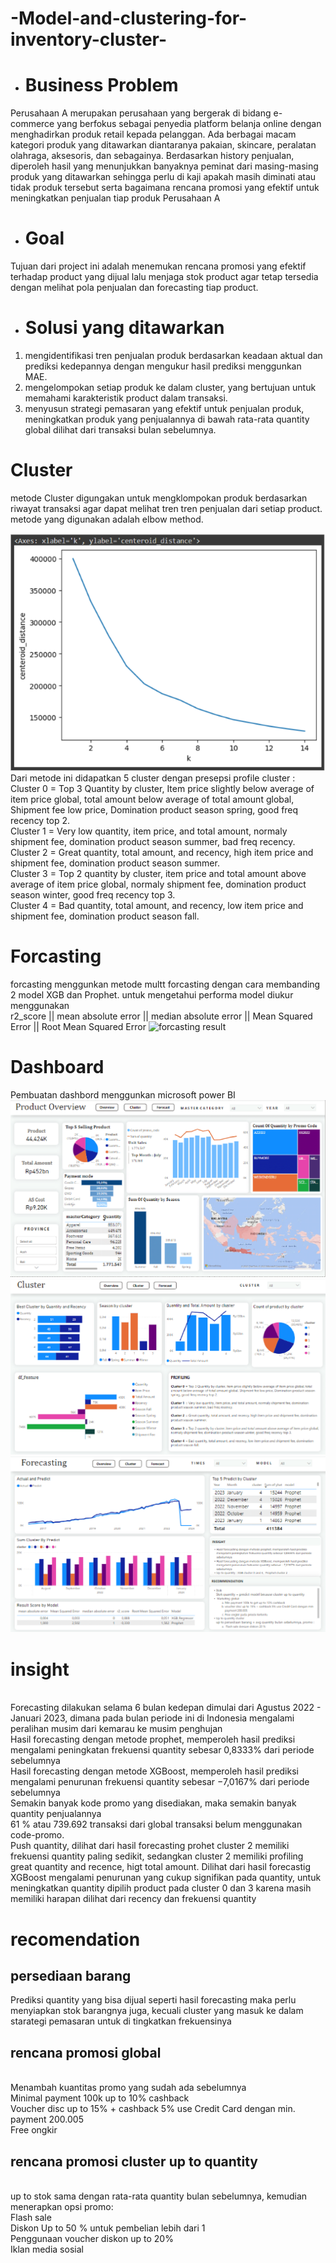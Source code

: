 # -Model-and-clustering-for-inventory-cluster-

* <h1>Business Problem</h1>
Perusahaan A merupakan perusahaan yang bergerak di bidang e-commerce yang berfokus sebagai penyedia platform belanja online dengan menghadirkan produk retail kepada pelanggan. Ada berbagai macam kategori produk yang ditawarkan diantaranya pakaian, skincare, peralatan olahraga, aksesoris, dan sebagainya. Berdasarkan history penjualan, diperoleh hasil yang menunjukkan banyaknya peminat dari masing-masing produk yang ditawarkan sehingga perlu di kaji apakah masih diminati atau tidak produk tersebut serta bagaimana rencana promosi yang efektif untuk meningkatkan penjualan tiap produk Perusahaan A

* <h1>Goal</h1>
Tujuan dari project ini adalah menemukan rencana promosi yang efektif terhadap product yang dijual lalu menjaga stok product agar tetap tersedia dengan melihat pola penjualan dan forecasting tiap product.

* <h1>Solusi yang ditawarkan </h1>
1.  mengidentifikasi tren penjualan produk berdasarkan keadaan aktual dan prediksi kedepannya dengan mengukur hasil prediksi menggunkan MAE.<br>
2.  mengelompokan setiap produk ke dalam cluster, yang bertujuan untuk memahami karakteristik product dalam transaksi.<br>
3.  menyusun strategi pemasaran yang efektif untuk penjualan produk, meningkatkan produk yang penjualannya di bawah rata-rata quantity global dilihat dari transaksi bulan sebelumnya.<br>

# Cluster
metode Cluster digungakan untuk mengklompokan produk berdasarkan riwayat transaksi agar dapat melihat tren tren penjualan dari setiap product. <br>
metode yang digunakan adalah elbow method.

![Logo Proyek](https://github.com/ainnnw/-Model-and-clustering-for-inventory-cluster-/blob/main/Asset/elbow.PNG)<br>
Dari metode ini didapatkan 5 cluster dengan presepsi profile cluster :<br>
Cluster 0 = Top 3 Quantity by cluster, Item price slightly below average of item price global, total amount below average of total amount global, Shipment fee low price, Domination product season spring, good freq recency top 2.<br>
Cluster 1 = Very low quantity, item price, and total amount, normaly shipment fee, domination product season summer, bad freq recency.<br>
Cluster 2 = Great quantity, total amount, and recency, high item price and shipment fee, domination product season summer.<br>
Cluster 3 = Top 2 quantity by cluster, item price and total amount above average of item price global, normaly shipment fee, domination product season winter, good freq recency top 3.<br>
Cluster 4 = Bad quantity, total amount, and recency, low item price and shipment fee, domination product season fall.<br>

# Forcasting
forcasting menggunkan metode multt forcasting dengan cara membanding 2 model XGB dan Prophet. untuk mengetahui performa model diukur menggunakan <br>
r2_score || mean absolute error || median absolute error || Mean Squared Error || Root Mean Squared Error 
![forcasting result](https://github.com/user-attachments/assets/bb9f1e9f-e5b8-4dd2-9454-4e363744fddc)


# Dashboard
Pembuatan dashbord menggunkan microsoft power BI 
![halaman over](https://github.com/ainnnw/-Model-and-clustering-for-inventory-cluster-/blob/main/Asset/Team%20Proteus_Dashboard-1.png)
![halaman cluster](https://github.com/ainnnw/-Model-and-clustering-for-inventory-cluster-/blob/main/Asset/Team%20Proteus_Dashboard-2.png)
![halaman forcas](https://github.com/ainnnw/-Model-and-clustering-for-inventory-cluster-/blob/main/Asset/Team%20Proteus_Dashboard-3.png)

# insight<br>
<br>Forecasting dilakukan selama 6 bulan kedepan dimulai dari Agustus 2022 - Januari 2023, dimana pada bulan periode ini di Indonesia mengalami peralihan musim dari kemarau ke musim penghujan
<br>Hasil forecasting dengan metode prophet, memperoleh hasil prediksi mengalami peningkatan frekuensi quantity sebesar 0,8333% dari periode sebelumnya
<br>Hasil forecasting dengan metode XGBoost, memperoleh hasil prediksi mengalami penurunan frekuensi quantity sebesar −7,0167% dari periode sebelumnya
<br>Semakin banyak kode promo yang disediakan, maka semakin banyak quantity penjualannya
<br>61 % atau 739.692 transaksi dari global transaksi belum menggunakan code-promo. 
<br>Push quantity, dilihat dari hasil forecasting prohet cluster 2 memiliki frekuensi quantity paling sedikit, sedangkan cluster 2 memiliki profiling great quantity and recence, higt total amount. Dilihat dari hasil forecastig XGBoost mengalami penurunan yang cukup signifikan pada quantity, untuk meningkatkan quantity dipilih product pada cluster 0 dan 3 karena masih memiliki harapan dilihat dari recency dan frekuensi quantity

# recomendation<br>
## persediaan barang
Prediksi quantity yang bisa dijual seperti hasil forecasting  maka  perlu menyiapkan stok barangnya juga, kecuali cluster yang masuk ke dalam starategi pemasaran untuk di tingkatkan frekuensinya
## rencana promosi global 
<br>Menambah kuantitas promo yang sudah ada sebelumnya
<br>Minimal payment 100k up to 10% cashback
<br>Voucher disc up to 15% + cashback 5% use Credit Card dengan min. payment 200.005
<br>Free ongkir 
## rencana promosi cluster up to quantity
<br>up to stok  sama dengan rata-rata quantity bulan sebelumnya, kemudian menerapkan opsi promo:
<br>Flash sale 
<br>Diskon Up to 50 % untuk pembelian lebih dari 1
<br>Penggunaan voucher diskon  up to 20%
<br>Iklan media sosial

  





